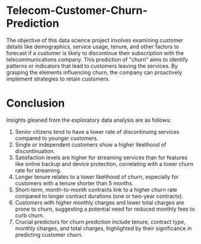 # Telecom-Customer-Churn-Prediction
The objective of this data science project involves examining customer details like demographics, service usage, tenure, and other factors to forecast if a customer is likely to discontinue their subscription with the telecommunications company. This prediction of "churn" aims to identify patterns or indicators that lead to customers leaving the services. By grasping the elements influencing churn, the company can proactively implement strategies to retain customers.
# Conclusion
Insights gleaned from the exploratory data analysis are as follows:

1. Senior citizens tend to have a lower rate of discontinuing services compared to younger customers.
2. Single or independent customers show a higher likelihood of discontinuation.
3. Satisfaction levels are higher for streaming services than for features like online backup and device protection, correlating with a lower churn rate for streaming.
4. Longer tenure relates to a lower likelihood of churn, especially for customers with a tenure shorter than 5 months.
5. Short-term, month-to-month contracts link to a higher churn rate compared to longer contract durations (one or two-year contracts).
6. Customers with higher monthly charges and lower total charges are prone to churn, suggesting a potential need for reduced monthly fees to curb churn.
7. Crucial predictors for churn prediction include tenure, contract type, monthly charges, and total charges, highlighted by their significance in predicting customer churn.
